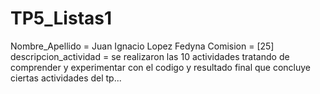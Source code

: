 # TP5_Listas1
Nombre_Apellido = Juan Ignacio Lopez Fedyna 
Comision = [25]
descripcion_actividad = se realizaron las 10 actividades tratando de comprender y experimentar con el codigo y resultado final que concluye ciertas actividades del tp...
